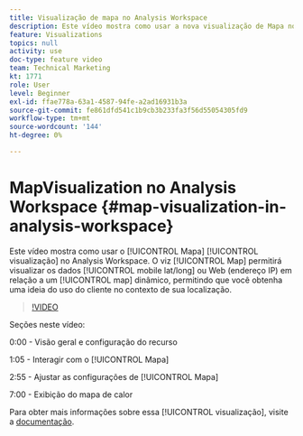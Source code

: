```yaml
---
title: Visualização de mapa no Analysis Workspace
description: Este vídeo mostra como usar a nova visualização de Mapa no Analysis Workspace. A visualização do Mapa permitirá que você visualize dados móveis (lat/long) ou da Web (endereço IP) em um mapa dinâmico, permitindo que você obtenha uma ideia do uso do cliente no contexto de sua localização.
feature: Visualizations
topics: null
activity: use
doc-type: feature video
team: Technical Marketing
kt: 1771
role: User
level: Beginner
exl-id: ffae778a-63a1-4587-94fe-a2ad16931b3a
source-git-commit: fe861dfd541c1b9cb3b233fa3f56d55054305fd9
workflow-type: tm+mt
source-wordcount: '144'
ht-degree: 0%

---
```


#   MapVisualization no Analysis Workspace {#map-visualization-in-analysis-workspace}

Este vídeo mostra como usar o [!UICONTROL Mapa] [!UICONTROL visualização] no Analysis Workspace. O viz [!UICONTROL Map] permitirá visualizar os dados [!UICONTROL mobile lat/long] ou Web (endereço IP) em relação a um [!UICONTROL map] dinâmico, permitindo que você obtenha uma ideia do uso do cliente no contexto de sua localização.

>[!VIDEO](https://video.tv.adobe.com/v/23559/?quality=12)

Seções neste vídeo:

0:00 - Visão geral e configuração do recurso

1:05 - Interagir com o [!UICONTROL Mapa]

2:55 - Ajustar as configurações de [!UICONTROL Mapa]

7:00 - Exibição do mapa de calor

Para obter mais informações sobre essa [!UICONTROL visualização], visite a [documentação](https://experienceleague.adobe.com/docs/analytics/analyze/analysis-workspace/visualizations/map-visualization.html?lang=en).
